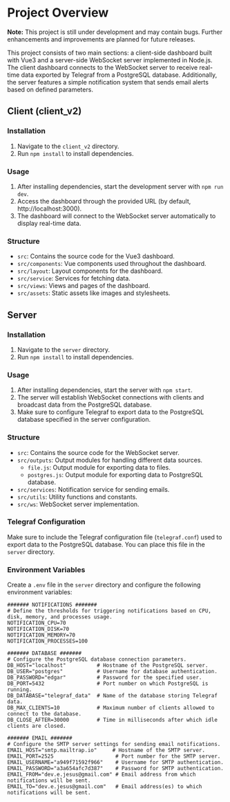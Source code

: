 # Project Overview

**Note:** This project is still under development and may contain bugs. Further enhancements and improvements are planned for future releases.

This project consists of two main sections: a client-side dashboard built with Vue3 and a server-side WebSocket server implemented in Node.js. The client dashboard connects to the WebSocket server to receive real-time data exported by Telegraf from a PostgreSQL database. Additionally, the server features a simple notification system that sends email alerts based on defined parameters.

## Client (client_v2)

### Installation

1. Navigate to the `client_v2` directory.
2. Run `npm install` to install dependencies.

### Usage

1. After installing dependencies, start the development server with `npm run dev`.
2. Access the dashboard through the provided URL (by default, http://localhost:3000).
3. The dashboard will connect to the WebSocket server automatically to display real-time data.

### Structure

- `src`: Contains the source code for the Vue3 dashboard.
- `src/components`: Vue components used throughout the dashboard.
- `src/layout`: Layout components for the dashboard.
- `src/service`: Services for fetching data.
- `src/views`: Views and pages of the dashboard.
- `src/assets`: Static assets like images and stylesheets.

## Server

### Installation

1. Navigate to the `server` directory.
2. Run `npm install` to install dependencies.

### Usage

1. After installing dependencies, start the server with `npm start`.
2. The server will establish WebSocket connections with clients and broadcast data from the PostgreSQL database.
3. Make sure to configure Telegraf to export data to the PostgreSQL database specified in the server configuration.

### Structure

- `src`: Contains the source code for the WebSocket server.
- `src/outputs`: Output modules for handling different data sources.
  - `file.js`: Output module for exporting data to files.
  - `postgres.js`: Output module for exporting data to PostgreSQL database.
- `src/services`: Notification service for sending emails.
- `src/utils`: Utility functions and constants.
- `src/ws`: WebSocket server implementation.

### Telegraf Configuration

Make sure to include the Telegraf configuration file (`telegraf.conf`) used to export data to the PostgreSQL database. You can place this file in the `server` directory.

### Environment Variables

Create a `.env` file in the `server` directory and configure the following environment variables:

```plaintext
####### NOTIFICATIONS #######
# Define the thresholds for triggering notifications based on CPU, disk, memory, and processes usage.
NOTIFICATION_CPU=70
NOTIFICATION_DISK=70
NOTIFICATION_MEMORY=70
NOTIFICATION_PROCESSES=100

####### DATABASE #######
# Configure the PostgreSQL database connection parameters.
DB_HOST="localhost"          # Hostname of the PostgreSQL server.
DB_USER="postgres"           # Username for database authentication.
DB_PASSWORD="edgar"          # Password for the specified user.
DB_PORT=5432                 # Port number on which PostgreSQL is running.
DB_DATABASE="telegraf_data"  # Name of the database storing Telegraf data.
DB_MAX_CLIENTS=10            # Maximum number of clients allowed to connect to the database.
DB_CLOSE_AFTER=30000         # Time in milliseconds after which idle clients are closed.

####### EMAIL #######
# Configure the SMTP server settings for sending email notifications.
EMAIL_HOST="smtp.mailtrap.io"     # Hostname of the SMTP server.
EMAIL_PORT=2525                    # Port number for the SMTP server.
EMAIL_USERNAME="a949f71592f966"    # Username for SMTP authentication.
EMAIL_PASSWORD="a3a654afc7d387"    # Password for SMTP authentication.
EMAIL_FROM="dev.e.jesus@gmail.com" # Email address from which notifications will be sent.
EMAIL_TO="dev.e.jesus@gmail.com"   # Email address(es) to which notifications will be sent.
